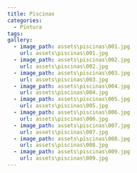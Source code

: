 ```yaml
---
title: Piscinas
categories:
  - Pintura
tags:
gallery:
  - image_path: assets\piscinas\001.jpg
    url: assets\piscinas\001.jpg
  - image_path: assets\piscinas\002.jpg
    url: assets\piscinas\002.jpg
  - image_path: assets\piscinas\003.jpg
    url: assets\piscinas\003.jpg
  - image_path: assets\piscinas\004.jpg
    url: assets\piscinas\004.jpg
  - image_path: assets\piscinas\005.jpg
    url: assets\piscinas\005.jpg
  - image_path: assets\piscinas\006.jpg
    url: assets\piscinas\006.jpg
  - image_path: assets\piscinas\007.jpg
    url: assets\piscinas\007.jpg
  - image_path: assets\piscinas\008.jpg
    url: assets\piscinas\008.jpg
  - image_path: assets\piscinas\009.jpg
    url: assets\piscinas\009.jpg
---
```


